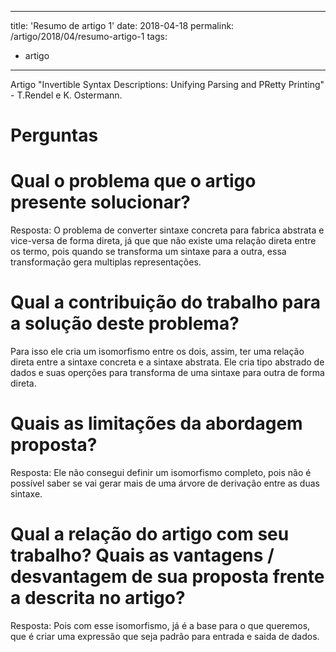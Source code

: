 ---
title: 'Resumo de artigo 1'
date: 2018-04-18
permalink: /artigo/2018/04/resumo-artigo-1
tags:
  - artigo
  ---

Artigo "Invertible Syntax Descriptions: Unifying Parsing and PRetty Printing" - T.Rendel e K. Ostermann.

Perguntas 
========

Qual o problema que o artigo presente solucionar? 
========
Resposta: O problema de converter sintaxe concreta para fabrica abstrata e vice-versa de forma direta, já que que não existe uma relação direta entre os termo, pois quando se transforma um sintaxe para a outra, essa transformação gera multiplas representações. 

Qual a contribuição do trabalho para a solução deste problema?
========
Para isso ele cria um isomorfismo entre os dois, assim, ter uma relação direta entre a sintaxe concreta e a sintaxe abstrata.
Ele cria tipo abstrado de dados e suas operções para transforma de uma sintaxe para outra de forma direta.

Quais as limitações da abordagem proposta?
========
Resposta: Ele não consegui definir um isomorfismo completo, pois não é possível saber se vai gerar mais de uma árvore de derivação entre as duas sintaxe.

Qual a relação do artigo com seu trabalho? Quais as vantagens / desvantagem de sua proposta frente a descrita no artigo?
========
Resposta: Pois com esse isomorfismo, já é a base para o que queremos, que é criar uma expressão que seja padrão para entrada e saida de dados.

